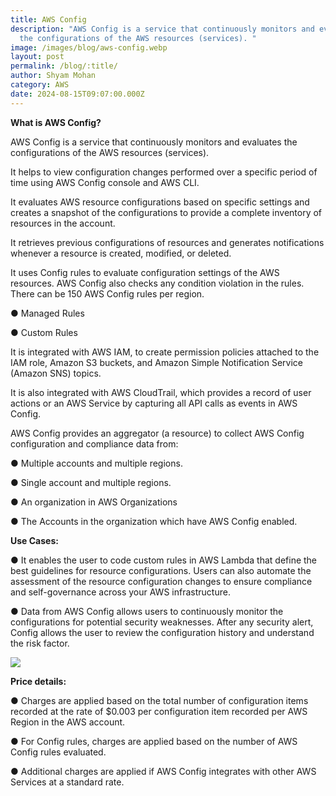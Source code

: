 ```yaml
---
title: AWS Config
description: "AWS Config is a service that continuously monitors and evaluates
  the configurations of the AWS resources (services). "
image: /images/blog/aws-config.webp
layout: post
permalink: /blog/:title/
author: Shyam Mohan
category: AWS
date: 2024-08-15T09:07:00.000Z
---
```

**What is AWS Config?**

AWS Config is a service that continuously monitors and evaluates the configurations of the AWS resources (services). 

It helps to view configuration changes performed over a specific period of time using AWS Config console and AWS CLI.

It evaluates AWS resource configurations based on specific settings and creates a snapshot of the configurations to provide a complete inventory of resources in the account.

It retrieves previous configurations of resources and generates notifications whenever a resource is created, modified, or deleted.

It uses Config rules to evaluate configuration settings of the AWS resources. AWS Config also checks any condition violation in the rules. There can be 150 AWS Config rules per region.

● Managed Rules

● Custom Rules

It is integrated with AWS IAM, to create permission policies attached to the IAM role, Amazon S3 buckets, and Amazon Simple Notification Service (Amazon SNS) topics.

It is also integrated with AWS CloudTrail, which provides a record of user actions or an AWS Service by capturing all API calls as events in AWS Config.

AWS Config provides an aggregator (a resource) to collect AWS Config configuration and compliance data from:

● Multiple accounts and multiple regions.

● Single account and multiple regions.

● An organization in AWS Organizations

● The Accounts in the organization which have AWS Config enabled.

**Use Cases:**

● It enables the user to code custom rules in AWS Lambda that define the best guidelines for resource configurations. Users can also automate the assessment of the resource configuration changes to ensure compliance and self-governance across your AWS infrastructure.

● Data from AWS Config allows users to continuously monitor the configurations for potential security weaknesses. After any security alert, Config allows the user to review the configuration history and understand the risk factor.

  

![](https://lh7-rt.googleusercontent.com/docsz/AD_4nXcack_iAKbs5zE0tC9YMU8ALvGqcj77Mi47kX-goL8p-82kJzoDwNBdzkBpM0BO9x7xfTymyBV-bkQynJT_SDZqaFjyGH6uTndT7CzZbKGeGNXMk6POR2Ewdyqo01Nnyo98wJiCN45gjevB32L-4HU8WVz0?key=DolJBsYn1X8zMHIyAnLicQ)

  


**Price details:**

● Charges are applied based on the total number of configuration items recorded at the rate of $0.003 per configuration item recorded per AWS Region in the AWS account.

● For Config rules, charges are applied based on the number of AWS Config rules evaluated.

● Additional charges are applied if AWS Config integrates with other AWS Services at a standard rate.
